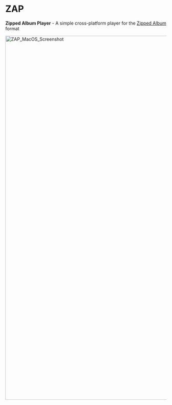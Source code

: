 # ZAP
**Zipped Album Player** - A simple cross-platform player for the [Zipped Album](https://github.com/zipped-album/zlbm) format

 <img width="1136" alt="ZAP_MacOS_Screenshot" src="https://user-images.githubusercontent.com/2971539/125173823-86b6d980-e1c1-11eb-87c4-cdd2c33956a0.png">

